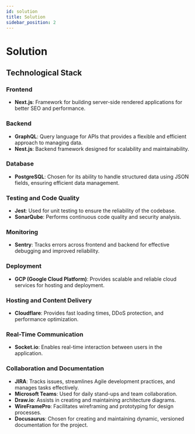 ```yaml
---
id: solution
title: Solution
sidebar_position: 2
---
```


# Solution

## Technological Stack

### Frontend
- **Next.js**: Framework for building server-side rendered applications for better SEO and performance.

### Backend
- **GraphQL**: Query language for APIs that provides a flexible and efficient approach to managing data.
- **Nest.js**: Backend framework designed for scalability and maintainability.

### Database
- **PostgreSQL**: Chosen for its ability to handle structured data using JSON fields, ensuring efficient data management.

### Testing and Code Quality
- **Jest**: Used for unit testing to ensure the reliability of the codebase.
- **SonarQube**: Performs continuous code quality and security analysis.

### Monitoring
- **Sentry**: Tracks errors across frontend and backend for effective debugging and improved reliability.

### Deployment
- **GCP (Google Cloud Platform)**: Provides scalable and reliable cloud services for hosting and deployment.

### Hosting and Content Delivery
- **Cloudflare**: Provides fast loading times, DDoS protection, and performance optimization.

### Real-Time Communication
- **Socket.io**: Enables real-time interaction between users in the application.

### Collaboration and Documentation
- **JIRA**: Tracks issues, streamlines Agile development practices, and manages tasks effectively.
- **Microsoft Teams**: Used for daily stand-ups and team collaboration.
- **Draw.io**: Assists in creating and maintaining architecture diagrams.
- **WireFramePro**: Facilitates wireframing and prototyping for design processes.
- **Docusaurus**: Chosen for creating and maintaining dynamic, versioned documentation for the project.
